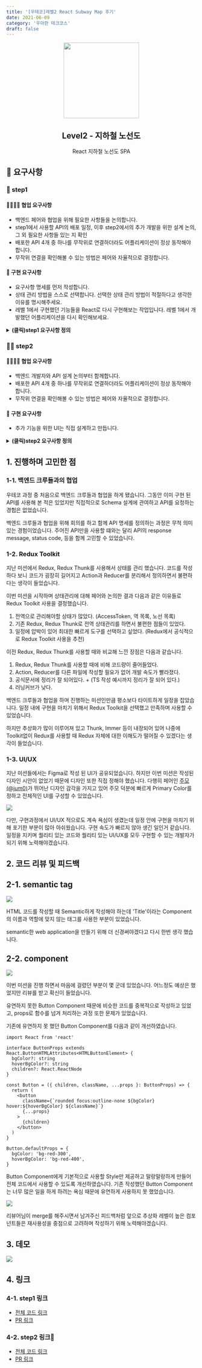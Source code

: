 ```yaml
---
title: '[우테코]레벨2 React Subway Map 후기'
date: 2021-06-09
category: '우아한 테크코스'
draft: false
---
```


<p align="middle" >
  <img width="200px;" src="https://github.com/yujo11/javascript-subway/raw/step1-component/src/images/subway_emoji.png"/>
</p>
<h2 align="middle">Level2 - 지하철 노선도</h2>
<p align="middle">React 지하철 노선도 SPA</p>
</p>

## 📝 요구사항

### 🚀 step1

#### 👨‍👩‍👧‍👦 협업 요구사항

- 백엔드 페어와 협업을 위해 필요한 사항들을 논의합니다.
- step1에서 사용할 API의 배포 일정, 이후 step2에서의 추가 개발을 위한 설계 논의, 그 외 필요한 사항들 있는 지 확인
- 배포한 API 4개 중 하나를 무작위로 연결하더라도 어플리케이션이 정상 동작해야 합니다.
- 무작위 연결을 확인해볼 수 있는 방법은 페어와 자율적으로 결정합니다.

#### 📝 구현 요구사항

- 요구사항 명세를 먼저 작성합니다.
- 상태 관리 방법을 스스로 선택합니다. 선택한 상태 관리 방법이 적절하다고 생각한 이유를 명시해주세요.
- 레벨 1에서 구현했던 기능들을 React로 다시 구현해보는 작업입니다. 레벨 1에서 개발했던 어플리케이션을 다시 확인해보세요.

<details>
<summary> <b> (클릭)step1 요구사항 정의 </b>  </summary>
<div markdown="1">

- 메인 페이지

  - [x] 로그인 되지 않은 사용자가 접속할 경우 로그인 페이지로 리다이렉션 한다.
  - [x] 로그인 된 사용자가 접속할 경우 메인 페이지를 보여준다.

- 로그인/회원가입 페이지

  - [x] 사용자는 회원 가입을 할 수 있다.
    - 필요 정보: 이름, 이메일, 비밀번호, 비밀번호 확인 정보
    - 가입시 이미 가입한 이메일인지 중복 확인
  - [x] 사용자는 가입한 계정으로 로그인을 할 수 있다.
  - [x] 사용자는 로그인하여 지하철 노선도 관리 페이지에 접근할 수 있다.
    - 로그인되지 않은 상태로 접근시 로그인 페이지로 리다이렉션 된다.

- 역 관리 페이지

  - [x] 사용자는 지하철 역을 추가할 수 있다.
  - [x] 사용자는 지하철 역을 삭제할 수 있다.
    - 노선에 등록되어 있는 역인 경우 삭제할 수 없어야 한다.
  - [x] 사용자는 등록되어 있는 전체 지하철 역 목록을 조회할 수 있다.

- 노선 관리 페이지

  - [x] 사용자는 지하철 노선을 추가할 수 있다.
    - 필요 정보: 노선 이름, 상행역, 하행역, (최초 상행역과 하행역 구간의)거리, (최초 상행역과 하행역 구간 통행에 걸리는)시간, 색상
    - 상행역, 하행역: 기존에 등록되어 있는 지하철 역 목록 중에서 선택
    - 색상: 미리 지정되어 있는 10가지 색상 중 한 색상 선택. 다른 노선에서 사용하는 색은 선택 불가능
  - [x] 사용자는 등록되어 있는 지하철 노선을 삭제할 수 있다.
  - [x] 사용자는 등록되어 있는 전체 지하철 노선 목록을 조회할 수 있다.

- 구간 관리 페이지

  - [x] 사용자는 특정 노선의 전체 구간 목록을 확인할 수 있다.
  - [x]사용자는 특정 지하철 노선에 구간을 추가할 수 있다.
    - 하나의 역은 여러 개 노선에 중복되어 포함될 수 있음
    - 역과 역 사이에 새로운 역 추가 가능
    - 하나의 노선에서 갈래길은 생길 수 없음
  - [x] 사용자는 노선에 등록되어 있는 구간을 삭제할 수 있다.

</div>
</details>

### 🚀🚀 step2

#### 👨‍👩‍👧‍👦 협업 요구사항

- 백엔드 개발자와 API 설계 논의부터 함께합니다.
- 배포한 API 4개 중 하나를 무작위로 연결하더라도 어플리케이션이 정상 동작해야 합니다.
- 무작위 연결을 확인해볼 수 있는 방법은 페어와 자율적으로 결정합니다.

#### 📝 구현 요구사항

- 추가 기능을 위한 UI는 직접 설계하고 만듭니다.

<details>
<summary> <b> (클릭)step2 요구사항 정의 </b>  </summary>
<div markdown="1">

- 전체 보기 페이지

  - [x] 전체 노선을 확인할 수 있어야 한다.
  - [x] 로그인 되지 않은 사용자도 전체 노선을 볼 수 있어야 한다.

  </div>
  </details>

## 1. 진행하며 고민한 점

### 1-1. 백엔드 크루들과의 협업

우테코 과정 중 처음으로 백엔드 크루들과 협업을 하게 됐습니다. 그동안 이미 구현 된 API를 사용해 본 적은 있었지만 직접적으로 Schema 설계에 관여하고 API를 요청하는 경험은 없었습니다.

백엔드 크루들과 협업을 위해 회의를 하고 함께 API 명세를 정의하는 과정은 무척 의미있는 경험이었습니다. 주어진 API만을 사용할 떄와는 달리 API의 response message, status code, 등을 함께 고민할 수 있었습니다.

### 1-2. Redux Toolkit

지난 미션에서 Redux, Redux Thunk를 사용해서 상태를 관리 했습니다. 코드를 작성하다 보니 코드가 굉장히 길어지고 Action과 Reducer를 분리해서 정의하면서 불편하다는 생각이 들었습니다.

이번 미션을 시작하며 상태관리에 대해 페어와 논의한 결과 다음과 같은 이유들로 Redux Toolkit 사용을 결정했습니다.

1. 전역으로 관리해야할 상태가 많았다. (AccessToken, 역 목록, 노선 목록)
1. 기존 Redux, Redux Thunk로 전역 상태관리를 하면서 불편한 점들이 있었다.
1. 일정에 압박이 있어 최대한 빠르게 도구를 선택하고 싶었다. (Redux에서 공식적으로 Redux Toolkit 사용을 추천)

이전 Redux, Redux Thunk를 사용할 때와 비교해 느낀 장점은 다음과 같습니다.

1. Redux, Redux Thunk를 사용할 때에 비해 코드량이 줄어들었다.
1. Action, Reducer를 다른 파일에 작성할 필요가 없어 개발 속도가 빨라졌다.
1. 공식문서에 정리가 잘 되어있다. + (TS 작성 예시까지 정리가 잘 되어 있다.)
1. 러닝커브가 낮다.

백엔드 크루들과 협업을 하며 진행하는 미션인만큼 평소보다 타이트하게 일정을 잡았습니다. 일정 내에 구현을 마치기 위해서 Redux Toolkit을 선택했고 만족하며 사용할 수 있었습니다.

하지만 추상화가 많이 이루어져 있고 Thunk, Immer 등이 내장되어 있어 나중에 Toolkit없이 Redux를 사용할 때 Redux 자체에 대한 이해도가 떨어질 수 있겠다는 생각이 들었습니다.

### 1-3. UI/UX

지난 미션들에서는 Figma로 작성 된 UI가 공유되었습니다. 하지만 이번 미션은 작성된 디자인 시안이 없었기 때문에 디자인 또한 직접 정해야 했습니다. 다행히 페어인 [주모(@jum0)](https://github.com/jum0)가 뛰어난 디자인 감각을 가지고 있어 주모 덕분에 빠르게 Primary Color를 정하고 전체적인 UI를 구성할 수 있었습니다.

![](./images/react-subway/login.png)

다만, 구현과정에서 UI/UX 적으로도 계속 욕심이 생겼는데 일정 안에 구현을 마치기 위해 포기한 부분이 많아 아쉬웠습니다. 구현 속도가 빠르지 않아 생긴 일인거 같습니다. 일정을 지키며 퀄리티 있는 코드와 퀄리티 있는 UI/UX를 모두 구현할 수 있는 개발자가 되기 위해 노력해야겠습니다.

## 2. 코드 리뷰 및 피드백

## 2-1. semantic tag

![](./images/react-subway/semantic.png)

HTML 코드를 작성할 때 Semantic하게 작성해야 하는데 'Title'이라는 Component의 이름과 역할에 맞지 않는 태그를 사용한 부분이 있었습니다.

semantic한 web application을 만들기 위해 더 신경써야겠다고 다시 한번 생각 했습니다.

## 2-2. component

![](./images/react-subway/component.png)

이번 미션을 진행 하면서 마음에 걸렸던 부분이 몇 군데 있었습니다. 어느정도 예상은 했었지만 리뷰를 받고 확신이 들었습니다.

유연하지 못한 Button Component 때문에 비슷한 코드를 중복적으로 작성하고 있었고, props로 함수를 넘겨 처리하는 과정 또한 문제가 있었습니다.

기존에 유연하지 못 했던 Button Component를 다음과 같이 개선하였습니다.

```tsx
import React from 'react'

interface ButtonProps extends React.ButtonHTMLAttributes<HTMLButtonElement> {
  bgColor?: string
  hoverBgColor?: string
  children?: React.ReactNode
}

const Button = ({ children, className, ...props }: ButtonProps) => {
  return (
    <button
      className={`rounded focus:outline-none ${bgColor} hover:${hoverBgColor} ${className}`}
      {...props}
    >
      {children}
    </button>
  )
}

Button.defaultProps = {
  bgColor: 'bg-red-300',
  hoverBgColor: 'bg-red-400',
}
```

Button Component에게 기본적으로 사용할 Style만 제공하고 말랑말랑하게 만들어 전체 코드에서 사용할 수 있도록 개선하였습니다. 기존 작성했던 Button Component는 너무 많은 일을 하게 하려는 욕심 때문에 유연하게 사용하지 못 했었습니다.

![](./images/react-subway/think.png)

리뷰어님이 merge를 해주시면서 남겨주신 피드백처럼 앞으로 추상화 레벨이 높은 컴포넌트들은 재사용성을 중점으로 고려하며 작성하기 위해 노력해야겠습니다.

## 3. 데모

![](./images/react-subway/demo.gif)

## 4. 링크

### 4-1. step1 링크

- [전체 코드 링크](https://github.com/yujo11/react-subway-map/tree/step1)
- [PR 링크](https://github.com/woowacourse/react-subway-map/pull/24)

### 4-2. step2 링크

- [전체 코드 링크](https://github.com/yujo11/react-subway-map/tree/step2)
- [PR 링크](https://github.com/woowacourse/react-subway-map/pull/32)
